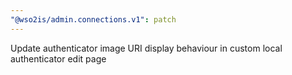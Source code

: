 ```yaml
---
"@wso2is/admin.connections.v1": patch
---
```


Update authenticator image URI display behaviour in custom local authenticator edit page

